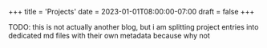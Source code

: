 +++
title = 'Projects'
date = 2023-01-01T08:00:00-07:00
draft = false
+++

TODO: this is not actually another blog, but i am splitting project entries into dedicated md files with their own metadata because why not